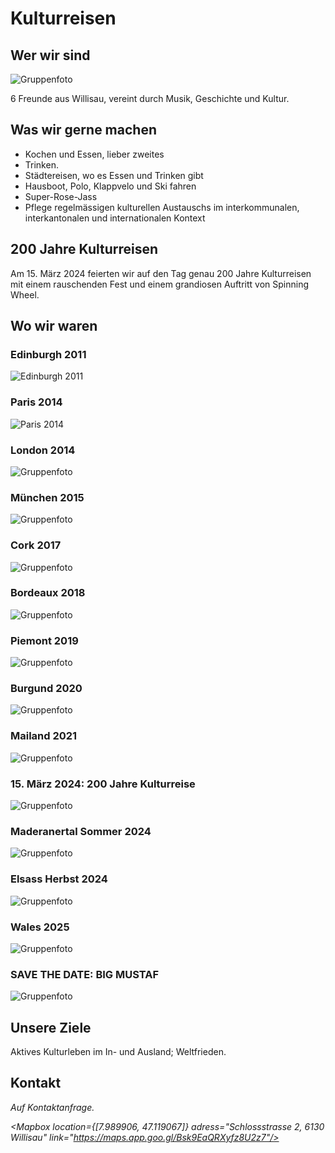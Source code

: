 <script>
    import Gallery from '$lib/components/Gallery.svelte';
    import Columns from '$lib/components/Columns.svelte';
    import ImgText from '$lib/components/ImgText.svelte';
    import Mapbox from '$lib/components/Mapbox.svelte';
</script>

# Kulturreisen

## Wer wir sind

![Gruppenfoto](/Hausboot_Gruppenfoto.JPG#size=95vw)

6 Freunde aus Willisau, vereint durch Musik, Geschichte und Kultur.

## Was wir gerne machen

- Kochen und Essen, lieber zweites
- Trinken.
- Städtereisen, wo es Essen und Trinken gibt
- Hausboot, Polo, Klappvelo und Ski fahren
- Super-Rose-Jass
- Pflege regelmässigen kulturellen Austauschs im interkommunalen, interkantonalen und internationalen Kontext

## 200 Jahre Kulturreisen

Am 15. März 2024 feierten wir auf den Tag genau 200 Jahre Kulturreisen mit einem rauschenden Fest und einem grandiosen Auftritt von Spinning Wheel.

## Wo wir waren

<Columns>

<div class="hero">

### Edinburgh 2011

![Edinburgh 2011](/Edinburgh2011.jpg#size=45vw)

</div>
<div class="hero">

### Paris 2014

![Paris 2014](/Paris_2014.jpg#size=45vw)

</div>
<div class="hero">

### London 2014

![Gruppenfoto](/London_2014_erste_Wahl.jpg#size=45vw)

</div>
<div class="hero">

### München 2015

![Gruppenfoto](/Muenchen_2015.jpg#size=45vw)

</div>
<div class="hero">

### Cork 2017

![Gruppenfoto](/Cork_2017.jpg#size=45vw)

</div>
<div class="hero">

### Bordeaux 2018

![Gruppenfoto](/Bordeaux_2018.jpg#size=45vw)

</div>
<div class="hero">

### Piemont 2019

![Gruppenfoto](/Piemont_2019.jpg#size=45vw)

</div>
<div class="hero">

### Burgund 2020

![Gruppenfoto](/Burgund_2020.jpg#size=45vw)

</div>
<div class="hero">

### Mailand 2021

![Gruppenfoto](/Mailand_2021.jpg#size=45vw)

</div>
<div class="hero">

### 15. März 2024: 200 Jahre Kulturreise

![Gruppenfoto](/200Jahreparty.jpeg#size=45vw)

</div>
<div class="hero">

### Maderanertal Sommer 2024

![Gruppenfoto](/Maderanertal_2024.png#size=45vw)

</div>
<div class="hero">

### Elsass Herbst 2024

![Gruppenfoto](/Elsass_2024.jpg#size=45vw)

</div>
<div class="hero">

### Wales 2025

![Gruppenfoto](/Wales_2025.png#size=45vw)

</div>
<div class="hero">

### SAVE THE DATE: BIG MUSTAF

![Gruppenfoto](/BigMustaf.jpeg#size=100vh)

</div>
<div class="hero">
    
</Columns>

## Unsere Ziele

Aktives Kulturleben im In- und Ausland; Weltfrieden.

## Kontakt

<address>
Auf Kontaktanfrage.<br>

<Mapbox location={[7.989906, 47.119067]} adress="Schlossstrasse 2, 6130 Willisau" link="https://maps.app.goo.gl/Bsk9EaQRXyfz8U2z7"/>

